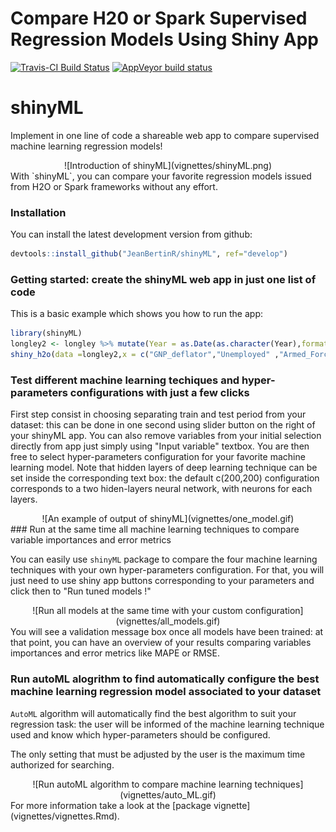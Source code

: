 Compare H20 or Spark Supervised Regression Models Using Shiny App
================

[![Travis-CI Build Status](https://travis-ci.org/JeanBertinR/shinyML.svg?branch=master)](https://travis-ci.org/JeanBertinR/shinyML) [![AppVeyor build status](https://ci.appveyor.com/api/projects/status/github/JeanBertinR/shinyML?branch=master&svg=true)](https://ci.appveyor.com/project/JeanBertinR/shinyML)

shinyML
=======

Implement in one line of code a shareable web app to compare supervised machine learning regression models!
<center>
![Introduction of shinyML](vignettes/shinyML.png)
</center>
With `shinyML`, you can compare your favorite regression models issued from H2O or Spark frameworks without any effort.

### Installation

You can install the latest development version from github:

``` r
devtools::install_github("JeanBertinR/shinyML", ref="develop")
```

### Getting started: create the shinyML web app in just one list of code

This is a basic example which shows you how to run the app:

``` r
library(shinyML)
longley2 <- longley %>% mutate(Year = as.Date(as.character(Year),format = "%Y"))
shiny_h2o(data =longley2,x = c("GNP_deflator","Unemployed" ,"Armed_Forces","Employed"),y = "GNP",date_column = "Year",share_app = TRUE,port = 3951)
```

### Test different machine learning techiques and hyper-parameters configurations with just a few clicks

First step consist in choosing separating train and test period from your dataset: this can be done in one second using slider button on the right of your shinyML app. You can also remove variables from your initial selection directly from app just simply using "Input variable" textbox. You are then free to select hyper-parameters configuration for your favorite machine learning model.
Note that hidden layers of deep learning technique can be set inside the corresponding text box: the default c(200,200) configuration corresponds to a two hiden-layers neural network, with neurons for each layers.
<center>
![An example of output of shinyML](vignettes/one_model.gif)
</center>
### Run at the same time all machine learning techniques to compare variable importances and error metrics

You can easily use `shinyML` package to compare the four machine learning techniques with your own hyper-parameters configuration. For that, you will just need to use shiny app buttons corresponding to your parameters and click then to "Run tuned models !"
<center>
![Run all models at the same time with your custom configuration](vignettes/all_models.gif)
</center>
You will see a validation message box once all models have been trained: at that point, you can have an overview of your results comparing variables importances and error metrics like MAPE or RMSE.

### Run autoML alogrithm to find automatically configure the best machine learning regression model associated to your dataset

`AutoML` algorithm will automatically find the best algorithm to suit your regression task: the user will be informed of the machine learning technique used and know which hyper-parameters should be configured.

The only setting that must be adjusted by the user is the maximum time authorized for searching.
<center>
![Run autoML algorithm to compare machine learning techniques](vignettes/auto_ML.gif)
</center>
For more information take a look at the [package vignette](vignettes/vignettes.Rmd).
